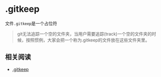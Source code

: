 
# .gitkeep

文件`.gitkeep`是一个占位符

>git无法追踪一个空的文件夹，当用户需要追踪(track)一个空的文件夹的时候，按照惯例，大家会把一个称为.gitkeep的文件放在这些文件夹里。

## 相关阅读

* [.gitkeep](https://www.jianshu.com/p/2507dfdb35d8)